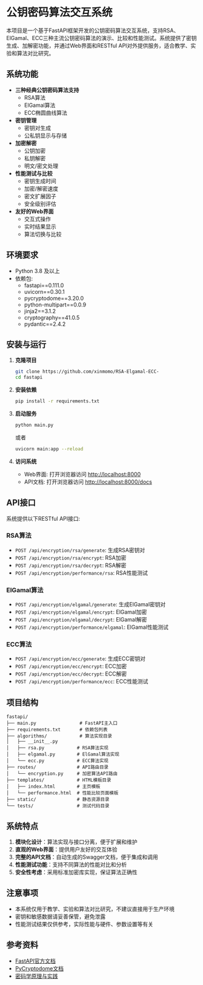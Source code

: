 # 公钥密码算法交互系统

本项目是一个基于FastAPI框架开发的公钥密码算法交互系统，支持RSA、ElGamal、ECC三种主流公钥密码算法的演示、比较和性能测试。系统提供了密钥生成、加解密功能，并通过Web界面和RESTful API对外提供服务，适合教学、实验和算法对比研究。

## 系统功能

- **三种经典公钥密码算法支持**
  - RSA算法
  - ElGamal算法
  - ECC椭圆曲线算法
- **密钥管理**
  - 密钥对生成
  - 公私钥显示与存储
- **加密解密**
  - 公钥加密
  - 私钥解密
  - 明文/密文处理
- **性能测试与比较**
  - 密钥生成时间
  - 加密/解密速度
  - 密文扩展因子
  - 安全级别评估
- **友好的Web界面**
  - 交互式操作
  - 实时结果显示
  - 算法切换与比较

## 环境要求

- Python 3.8 及以上
- 依赖包:
  - fastapi==0.111.0
  - uvicorn==0.30.1
  - pycryptodome==3.20.0
  - python-multipart==0.0.9
  - jinja2==3.1.2
  - cryptography==41.0.5
  - pydantic==2.4.2

## 安装与运行

1. **克隆项目**
   ```bash
   git clone https://github.com/xinmomo/RSA-Elgamal-ECC-
   cd fastapi
   ```

2. **安装依赖**
   ```bash
   pip install -r requirements.txt
   ```

3. **启动服务**
   ```bash
   python main.py
   ```
   或者
   ```bash
   uvicorn main:app --reload
   ```

4. **访问系统**
   - Web界面: 打开浏览器访问 [http://localhost:8000](http://localhost:8000)
   - API文档: 打开浏览器访问 [http://localhost:8000/docs](http://localhost:8000/docs)

## API接口

系统提供以下RESTful API接口:

### RSA算法
- `POST /api/encryption/rsa/generate`: 生成RSA密钥对
- `POST /api/encryption/rsa/encrypt`: RSA加密
- `POST /api/encryption/rsa/decrypt`: RSA解密
- `POST /api/encryption/performance/rsa`: RSA性能测试

### ElGamal算法
- `POST /api/encryption/elgamal/generate`: 生成ElGamal密钥对
- `POST /api/encryption/elgamal/encrypt`: ElGamal加密
- `POST /api/encryption/elgamal/decrypt`: ElGamal解密
- `POST /api/encryption/performance/elgamal`: ElGamal性能测试

### ECC算法
- `POST /api/encryption/ecc/generate`: 生成ECC密钥对
- `POST /api/encryption/ecc/encrypt`: ECC加密
- `POST /api/encryption/ecc/decrypt`: ECC解密
- `POST /api/encryption/performance/ecc`: ECC性能测试

## 项目结构

```
fastapi/
├── main.py                # FastAPI主入口
├── requirements.txt       # 依赖包列表
├── algorithms/            # 算法实现目录
│   ├── __init__.py
│   ├── rsa.py            # RSA算法实现
│   ├── elgamal.py        # ElGamal算法实现
│   └── ecc.py            # ECC算法实现
├── routes/               # API路由目录
│   └── encryption.py     # 加密算法API路由
├── templates/            # HTML模板目录
│   ├── index.html        # 主页模板
│   └── performance.html  # 性能比较页面模板
├── static/               # 静态资源目录
└── tests/                # 测试代码目录
```

## 系统特点

1. **模块化设计**：算法实现与接口分离，便于扩展和维护
2. **直观的Web界面**：提供用户友好的交互体验
3. **完整的API文档**：自动生成的Swagger文档，便于集成和调用
4. **性能测试功能**：支持不同算法的性能对比和分析
5. **安全性考虑**：采用标准加密库实现，保证算法正确性

## 注意事项

- 本系统仅用于教学、实验和算法对比研究，不建议直接用于生产环境
- 密钥和敏感数据请妥善保管，避免泄露
- 性能测试结果仅供参考，实际性能与硬件、参数设置等有关

## 参考资料

- [FastAPI官方文档](https://fastapi.tiangolo.com/)
- [PyCryptodome文档](https://www.pycryptodome.org/)
- [密码学原理与实践](https://www.amazon.com/Cryptography-Theory-Practice-Douglas-Stinson/dp/1138197017) 